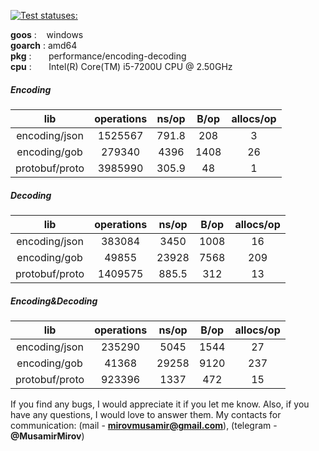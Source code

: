 [![Test statuses: ](https://github.com/Musamir/performance/workflows/Test%20statuses/badge.svg??branch=master)](https://github.com/Musamir/performance/actions)

**goos**    : &nbsp;&nbsp;&nbsp;windows<br>
**goarch**  : amd64<br>
**pkg**     : &nbsp;&nbsp;&nbsp;&nbsp;&nbsp;&nbsp;performance/encoding-decoding<br>
**cpu**     : &nbsp;&nbsp;&nbsp;&nbsp;&nbsp;&nbsp;Intel(R) Core(TM) i5-7200U CPU @ 2.50GHz<br>

##### Encoding

|       lib      | operations | ns/op | B/op | allocs/op |
|:--------------:|:----------:|:-----:|:----:|:---------:|
| encoding/json  |    1525567 | 791.8 |  208 |         3 |
| encoding/gob   |     279340 |  4396 | 1408 |        26 |
| protobuf/proto |    3985990 | 305.9 |   48 |         1 |


##### Decoding

|       lib      | operations | ns/op | B/op | allocs/op |
|:--------------:|:----------:|:-----:|:----:|:---------:|
| encoding/json  |     383084 |  3450 | 1008 |        16 |
| encoding/gob   |      49855 | 23928 | 7568 |       209 |
| protobuf/proto |    1409575 | 885.5 |  312 |        13 |


##### Encoding&Decoding

|       lib      | operations | ns/op | B/op | allocs/op |
|:--------------:|:----------:|:-----:|:----:|:---------:|
| encoding/json  |     235290 |  5045 | 1544 |        27 |
| encoding/gob   |      41368 | 29258 | 9120 |       237 |
| protobuf/proto |     923396 |  1337 |  472 |        15 |


If you find any bugs, I would appreciate it if you let me know. Also, if you have any questions, I would love to answer them.
My contacts for communication: (mail - **mirovmusamir@gmail.com**), (telegram - **@MusamirMirov**)